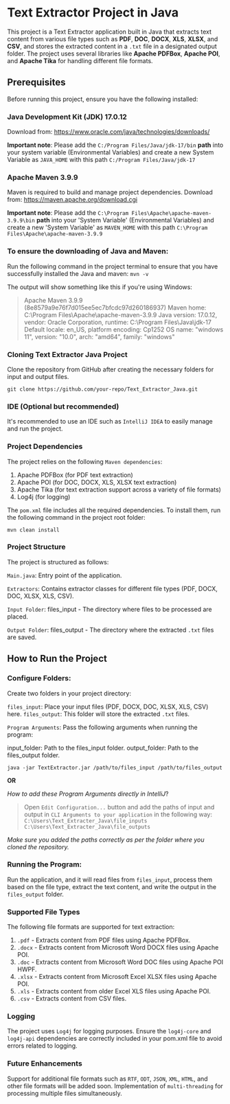 # Text Extractor Project in Java
This project is a Text Extractor application built in Java that extracts text content from various file types such as **PDF**, **DOC**, **DOCX**, **XLS**, **XLSX**, and **CSV**, and stores the extracted content in a ```.txt``` file in a designated output folder. The project uses several libraries like **Apache PDFBox**, **Apache POI**, and **Apache Tika** for handling different file formats.

## Prerequisites
Before running this project, ensure you have the following installed:

### Java Development Kit (JDK) 17.0.12
Download from: https://www.oracle.com/java/technologies/downloads/

**Important note**: Please add the ```C:/Program Files/Java/jdk-17/bin``` **path** into your system variable (Environmental Variables) and create a new System Variable as ```JAVA_HOME``` with this path ```C:/Program Files/Java/jdk-17```

### Apache Maven 3.9.9
Maven is required to build and manage project dependencies.
Download from: https://maven.apache.org/download.cgi

**Important note**: Please add the ```C:\Program Files\Apache\apache-maven-3.9.9\bin``` **path** into your 'System Variable' (Environmental Variables) and create a new 'System Variable' as ```MAVEN_HOME```  with this path ```C:\Program Files\Apache\apache-maven-3.9.9```

### To ensure the downloading of Java and Maven:

Run the following command in the project terminal to ensure that you have successfully installed the Java and maven:
```mvn -v```

The output will show something like this if you're using Windows:

> Apache Maven 3.9.9 (8e8579a9e76f7d015ee5ec7bfcdc97d260186937)
Maven home: C:\Program Files\Apache\apache-maven-3.9.9
Java version: 17.0.12, vendor: Oracle Corporation, runtime: C:\Program Files\Java\jdk-17
Default locale: en_US, platform encoding: Cp1252
OS name: "windows 11", version: "10.0", arch: "amd64", family: "windows"


### Cloning Text Extractor Java Project
Clone the repository from GitHub after creating the necessary folders for input and output files.

```git clone https://github.com/your-repo/Text_Extractor_Java.git```

### IDE (Optional but recommended)
It's recommended to use an IDE such as ```IntelliJ IDEA``` to easily manage and run the project.

### Project Dependencies
The project relies on the following ```Maven dependencies```:

1. Apache PDFBox (for PDF text extraction)
2. Apache POI (for DOC, DOCX, XLS, XLSX text extraction)
3. Apache Tika (for text extraction support across a variety of file formats)
4. Log4j (for logging)

The ```pom.xml``` file includes all the required dependencies. To install them, run the following command in the project root folder:

```mvn clean install```

### Project Structure
The project is structured as follows:

```Main.java```: Entry point of the application.

```Extractors```: Contains extractor classes for different file types (PDF, DOCX, DOC, XLSX, XLS, CSV).

```Input Folder```: files_input - The directory where files to be processed are placed.

```Output Folder```: files_output - The directory where the extracted ```.txt``` files are saved.

## How to Run the Project

### Configure Folders:
Create two folders in your project directory:

```files_input```: Place your input files (PDF, DOCX, DOC, XLSX, XLS, CSV) here.
```files_output```: This folder will store the extracted `.txt` files.

```Program Arguments```:
Pass the following arguments when running the program:

input_folder: Path to the files_input folder.
output_folder: Path to the files_output folder.

```java -jar TextExtractor.jar /path/to/files_input /path/to/files_output```

**OR**

*How to add these Program Arguments directly in IntelliJ*?

>Open ```Edit Configuration...``` button and add the paths of input and output in ```CLI Arguments to your application``` in the following way:
>```C:\Users\Text_Extracter_Java\file_inputs C:\Users\Text_Extracter_Java\file_outputs```

_Make sure you added the paths correctly as per the folder where you cloned the repository._

### Running the Program:
Run the application, and it will read files from `files_input`, process them based on the file type, extract the text content, and write the output in the `files_output` folder.

### Supported File Types
The following file formats are supported for text extraction:

1. `.pdf` - Extracts content from PDF files using Apache PDFBox.
2. `.docx` - Extracts content from Microsoft Word DOCX files using Apache POI.
3. `.doc` - Extracts content from Microsoft Word DOC files using Apache POI HWPF.
4. `.xlsx` - Extracts content from Microsoft Excel XLSX files using Apache POI.
5. `.xls` - Extracts content from older Excel XLS files using Apache POI.
6. `.csv` - Extracts content from CSV files.


### Logging
The project uses `Log4j` for logging purposes. Ensure the `log4j-core` and `log4j-api` dependencies are correctly included in your pom.xml file to avoid errors related to logging.

### Future Enhancements

Support for additional file formats such as `RTF`, `ODT`, `JSON`, `XML`, `HTML`, and other file formats will be added soon.
Implementation of `multi-threading` for processing multiple files simultaneously.
